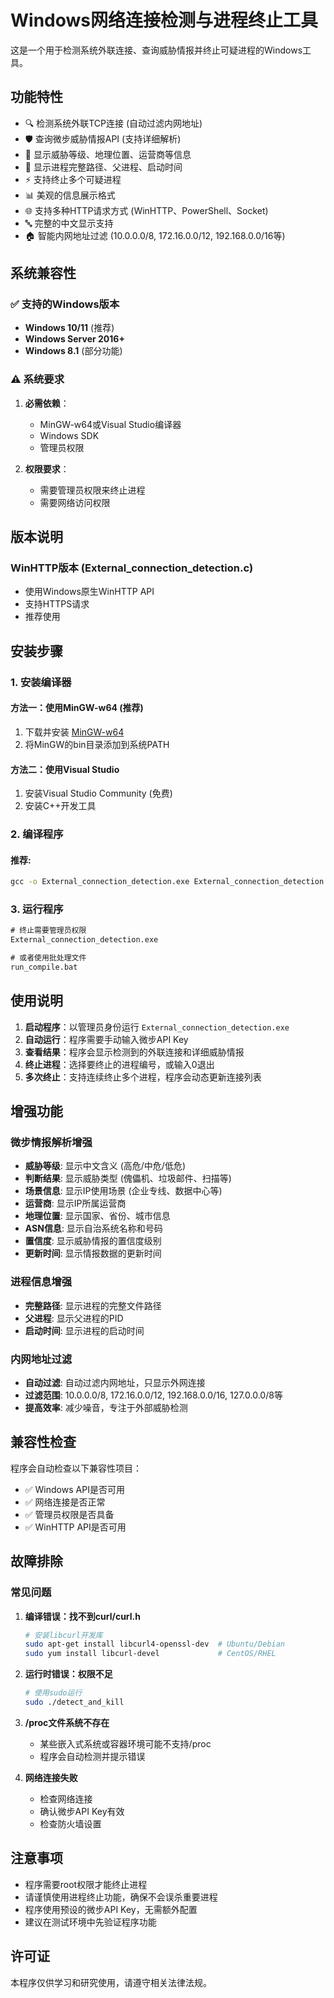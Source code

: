 # Windows网络连接检测与进程终止工具

这是一个用于检测系统外联连接、查询威胁情报并终止可疑进程的Windows工具。

## 功能特性

- 🔍 检测系统外联TCP连接 (自动过滤内网地址)
- 🛡️ 查询微步威胁情报API (支持详细解析)
- 🎯 显示威胁等级、地理位置、运营商等信息
- 📍 显示进程完整路径、父进程、启动时间
- ⚡ 支持终止多个可疑进程
- 📊 美观的信息展示格式
- 🌐 支持多种HTTP请求方式 (WinHTTP、PowerShell、Socket)
- 🔤 完整的中文显示支持
- 🏠 智能内网地址过滤 (10.0.0.0/8, 172.16.0.0/12, 192.168.0.0/16等)

## 系统兼容性

### ✅ 支持的Windows版本

- **Windows 10/11** (推荐)
- **Windows Server 2016+**
- **Windows 8.1** (部分功能)

### ⚠️ 系统要求

1. **必需依赖**：
   - MinGW-w64或Visual Studio编译器
   - Windows SDK
   - 管理员权限

2. **权限要求**：
   - 需要管理员权限来终止进程
   - 需要网络访问权限

## 版本说明

### WinHTTP版本 (External_connection_detection.c)
- 使用Windows原生WinHTTP API
- 支持HTTPS请求
- 推荐使用

## 安装步骤

### 1. 安装编译器

#### 方法一：使用MinGW-w64 (推荐)
1. 下载并安装 [MinGW-w64](https://www.mingw-w64.org/downloads/)
2. 将MinGW的bin目录添加到系统PATH

#### 方法二：使用Visual Studio
1. 安装Visual Studio Community (免费)
2. 安装C++开发工具

### 2. 编译程序

#### 推荐:
```cmd
gcc -o External_connection_detection.exe External_connection_detection.c utils.c threatbook_api.c -lws2_32 -liphlpapi -lpsapi -lwinhttp
```

### 3. 运行程序

```cmd
# 终止需要管理员权限
External_connection_detection.exe

# 或者使用批处理文件
run_compile.bat
```

## 使用说明

1. **启动程序**：以管理员身份运行 `External_connection_detection.exe`
2. **自动运行**：程序需要手动输入微步API Key
3. **查看结果**：程序会显示检测到的外联连接和详细威胁情报
4. **终止进程**：选择要终止的进程编号，或输入0退出
5. **多次终止**：支持连续终止多个进程，程序会动态更新连接列表

## 增强功能

### 微步情报解析增强
- **威胁等级**: 显示中文含义 (高危/中危/低危)
- **判断结果**: 显示威胁类型 (傀儡机、垃圾邮件、扫描等)
- **场景信息**: 显示IP使用场景 (企业专线、数据中心等)
- **运营商**: 显示IP所属运营商
- **地理位置**: 显示国家、省份、城市信息
- **ASN信息**: 显示自治系统名称和号码
- **置信度**: 显示威胁情报的置信度级别
- **更新时间**: 显示情报数据的更新时间

### 进程信息增强
- **完整路径**: 显示进程的完整文件路径
- **父进程**: 显示父进程的PID
- **启动时间**: 显示进程的启动时间

### 内网地址过滤
- **自动过滤**: 自动过滤内网地址，只显示外网连接
- **过滤范围**: 10.0.0.0/8, 172.16.0.0/12, 192.168.0.0/16, 127.0.0.0/8等
- **提高效率**: 减少噪音，专注于外部威胁检测

## 兼容性检查

程序会自动检查以下兼容性项目：

- ✅ Windows API是否可用
- ✅ 网络连接是否正常
- ✅ 管理员权限是否具备
- ✅ WinHTTP API是否可用

## 故障排除

### 常见问题

1. **编译错误：找不到curl/curl.h**
   ```bash
   # 安装libcurl开发库
   sudo apt-get install libcurl4-openssl-dev  # Ubuntu/Debian
   sudo yum install libcurl-devel             # CentOS/RHEL
   ```

2. **运行时错误：权限不足**
   ```bash
   # 使用sudo运行
   sudo ./detect_and_kill
   ```

3. **/proc文件系统不存在**
   - 某些嵌入式系统或容器环境可能不支持/proc
   - 程序会自动检测并提示错误

4. **网络连接失败**
   - 检查网络连接
   - 确认微步API Key有效
   - 检查防火墙设置

## 注意事项

- 程序需要root权限才能终止进程
- 请谨慎使用进程终止功能，确保不会误杀重要进程
- 程序使用预设的微步API Key，无需额外配置
- 建议在测试环境中先验证程序功能

## 许可证

本程序仅供学习和研究使用，请遵守相关法律法规。
